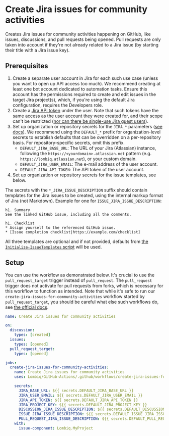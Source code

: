 # Create Jira issues for community activities

Creates Jira issues for community activities happening on GitHub, like issues, discussions, and pull requests being opened. Pull requests are only taken into account if they're not already related to a Jira issue (by starting their title with a Jira issue key).

## Prerequisites

1. Create a separate user account in Jira for each such use case (unless you want to open up API access too much). We recommend creating at least one bot account dedicated to automation tasks. Ensure this account has the permissions required to create and edit issues in the target Jira project(s), which, if you're using the default Jira configuration, requires the Developers role.
2. Create a [Jira API token](https://support.atlassian.com/atlassian-account/docs/manage-api-tokens-for-your-atlassian-account/) under the user. Note that such tokens have the same access as the user account they were created for, and their scope can't be restricted ([nor can there be single-use Jira guest users](https://jira.atlassian.com/browse/JRACLOUD-74242)).
3. Set up organization or repository secrets for the `JIRA_*` parameters ([see docs](https://docs.github.com/en/codespaces/managing-codespaces-for-your-organization/managing-development-environment-secrets-for-your-repository-or-organization)). We recommend using the `DEFAULT_*` prefix for organization-level secrets to establish defaults that can be overridden on a per-repository basis. For repository-specific secrets, omit this prefix.
    - `DEFAULT_JIRA_BASE_URL`: The URL of your Jira (Atlassian) instance, following the `https://<yourdomain>.atlassian.net` pattern (e.g. `https://lombiq.atlassian.net`), or your custom domain.
    - `DEFAULT_JIRA_USER_EMAIL`: The e-mail address of the user account.
    - `DEFAULT_JIRA_API_TOKEN`: The API token of the user account.
4. Set up organization or repository secrets for the issue templates, see below.

The secrets with the `*_JIRA_ISSUE_DESCRIPTION` suffix should contain templates for the Jira issues to be created, using the internal markup format of Jira (not Markdown). Example for one for `ISSUE_JIRA_ISSUE_DESCRIPTION`:

```text
h1. Summary
See the linked GitHub issue, including all the comments.

h1. Checklist
* Assign yourself to the referenced GitHub issue.
* [Issue completion checklist|https://example.com/checklist]
```

All three templates are optional and if not provided, defaults from [the `Initialize-IssueTemplates` script](https://github.com/Lombiq/GitHub-Actions/blob/dev/.github/actions/create-jira-issues-for-community-activities/Initialize-IssueTemplates.ps1) will be used.

## Setup

You can use the workflow as demonstrated below. It's crucial to use the `pull_request_target` trigger instead of `pull_request`. The `pull_request` trigger does not activate for pull requests from forks, which is necessary for this workflow to function as intended. Note that while it's safe to run our `create-jira-issues-for-community-activities` workflow started by `pull_request_target`, you should be careful what else such workflows do, see [the official docs](https://docs.github.com/en/actions/using-workflows/events-that-trigger-workflows#pull_request_target).

```yaml
name: Create Jira issues for community activities

on:
  discussion:
    types: [created]
  issues:
    types: [opened]
  pull_request_target:
    types: [opened]

jobs:
  create-jira-issues-for-community-activities:
    name: Create Jira issues for community activities
    uses: Lombiq/GitHub-Actions/.github/workflows/create-jira-issues-for-community-activities.yml@issue/OSOE-962

    secrets:
      JIRA_BASE_URL: ${{ secrets.DEFAULT_JIRA_BASE_URL }}
      JIRA_USER_EMAIL: ${{ secrets.DEFAULT_JIRA_USER_EMAIL }}
      JIRA_API_TOKEN: ${{ secrets.DEFAULT_JIRA_API_TOKEN }}
      JIRA_PROJECT_KEY: ${{ secrets.DEFAULT_JIRA_PROJECT_KEY }}
      DISCUSSION_JIRA_ISSUE_DESCRIPTION: ${{ secrets.DEFAULT_DISCUSSION_JIRA_ISSUE_DESCRIPTION }}
      ISSUE_JIRA_ISSUE_DESCRIPTION: ${{ secrets.DEFAULT_ISSUE_JIRA_ISSUE_DESCRIPTION }}
      PULL_REQUEST_JIRA_ISSUE_DESCRIPTION: ${{ secrets.DEFAULT_PULL_REQUEST_JIRA_ISSUE_DESCRIPTION }}
    with:
      issue-component: Lombiq.MyProject
```
